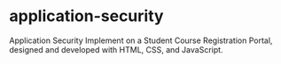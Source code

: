 # application-security
Application Security Implement on a Student Course Registration Portal, designed and developed with HTML, CSS, and JavaScript.

